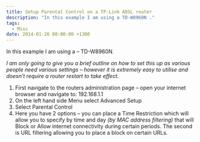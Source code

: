 ```yaml
---
title: Setup Parental Control on a TP-Link ADSL router
description: "In this example I am using a TD-W8960N ."
tags:
  - Misc
date: 2014-01-26 00:00:00 +1300
---
```

In this example I am using a &#8211; TD-W8960N<span style="color: black;font-family: Arial;font-size: 9pt;background-color: #fafafa">.</span>
  
_I am only going to give you a brief outline on how to set this up as various people need various settings – however it is extremely easy to utilise and doesn&#8217;t require a router restart to take effect._<span style="color: black;font-family: Arial;font-size: 9pt;background-color: #fafafa"><br /> </span>

  1. First navigate to the routers administration page – open your internet browser and navigate to: 192.168.1.1
  2. On the left hand side Menu select Advanced Setup
  3. Select Parental Control
  4. Here you have 2 options – you can place a Time Restriction which will allow you to specify by time and day _(by MAC address filtering)_ that will Block or Allow internet connectivity during certain periods. The second is URL filtering allowing you to place a block on certain URLs.
